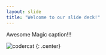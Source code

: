 ```yaml
---
layout: slide
title: "Welcome to our slide deck!"
---
```


Awesome Magic caption!!!

![codercat](https://octodex.github.com/images/codercat.jpg)
{: .center}
